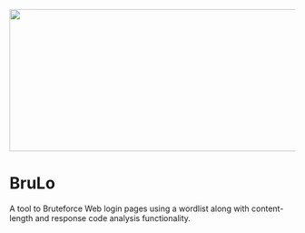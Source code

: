 <p align="center">
<img src="https://i.ibb.co/K7hHwsy/BruLo.png" width="700px" height="250px">
</p>


# BruLo
A tool to Bruteforce Web login pages using a wordlist along with content-length and response code analysis functionality.